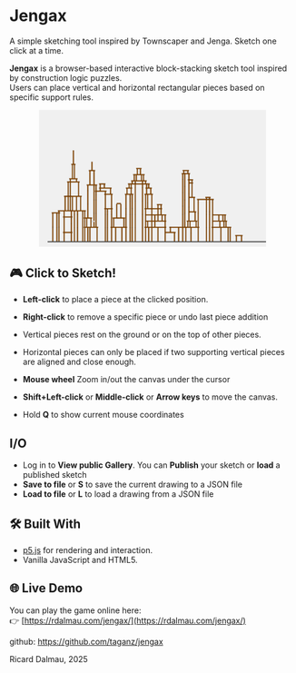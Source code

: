 # Jengax  
A simple sketching tool inspired by Townscaper and Jenga. Sketch one click at a time.

**Jengax** is a browser-based interactive block-stacking sketch tool inspired by construction logic puzzles.  
Users can place vertical and horizontal rectangular pieces based on specific support rules.

<div align="center">
    <img src="assets/readme.png" alt="Gameplay preview" width="400">
</div>

## 🎮 Click to Sketch!

- **Left-click** to place a piece at the clicked position.
- **Right-click** to remove a specific piece or undo last piece addition
- Vertical pieces rest on the ground or on the top of other pieces.
- Horizontal pieces can only be placed if two supporting vertical pieces are aligned and close enough.

- **Mouse wheel** Zoom in/out the canvas under the cursor
- **Shift+Left-click** or **Middle-click** or **Arrow keys** to move the canvas.

- Hold **Q** to show current mouse coordinates

## I/O

- Log in to **View public Gallery**. You can **Publish** your sketch or **load** a published sketch
- **Save to file** or **S** to save the current drawing to a JSON file
- **Load to file** or **L** to load a drawing from a JSON file


## 🛠 Built With

- [p5.js](https://p5js.org/) for rendering and interaction.
- Vanilla JavaScript and HTML5.

## 🌐 Live Demo

You can play the game online here:  
👉 [https://rdalmau.com/jengax/](https://rdalmau.com/jengax/)





github: https://github.com/taganz/jengax

Ricard Dalmau, 2025




